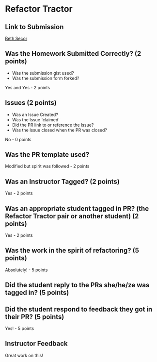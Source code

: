 # Refactor Tractor

## Link to Submission

[Beth Secor](https://gist.github.com/bethsecor/2ce1c3b3026d5a0a3cc0df501b66d66a)

## Was the Homework Submitted Correctly? (2 points)
  - Was the submission gist used?
  - Was the submission form forked?

Yes and Yes - 2 points

## Issues (2 points)
  - Was an Issue Created?
  - Was the Issue 'claimed'
  - Did the PR link to or reference the Issue?
  - Was the Issue closed when the PR was closed?

No - 0 points

## Was the PR template used?

Modified but spirit was followed - 2 points

## Was an Instructor Tagged? (2 points)

Yes - 2 points

## Was an appropriate student tagged in PR? (the Refactor Tractor pair or another student) (2 points)

Yes - 2 points

## Was the work in the spirit of refactoring? (5 points)

Absolutely! - 5 points

## Did the student reply to the PRs she/he/ze was tagged in? (5 points)



## Did the student respond to feedback they got in their PR? (5 points)

Yes! - 5 points

## Instructor Feedback

Great work on this!
